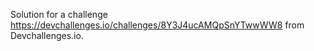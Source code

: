 Solution for a challenge https://devchallenges.io/challenges/8Y3J4ucAMQpSnYTwwWW8 from Devchallenges.io.

